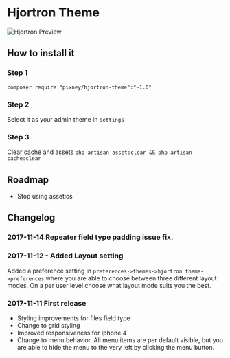# Hjortron Theme
![Hjortron Preview](https://cdn.pbrd.co/images/GTbkT7H.jpg)

## How to install it

### Step 1 
`composer require "pixney/hjortron-theme":"~1.0"`

### Step 2
Select it as your admin theme in `settings`

### Step 3
Clear cache and assets `php artisan asset:clear && php artisan cache:clear`

## Roadmap
* Stop using assetics

## Changelog

### 2017-11-14 Repeater field type padding issue fix. 

### 2017-11-12 - Added Layout setting 
Added a preference setting in `preferences->themes->hjortron theme->preferences` where you are able to choose between three different layout modes. On a per user level choose what layout mode suits you the best.

### 2017-11-11 First release 
* Styling improvements for files field type
* Change to grid styling
* Improved responsiveness for Iphone 4
* Change to menu behavior. All menu items are per default visible, but you are able to hide the menu to the very left by clicking the menu button.

